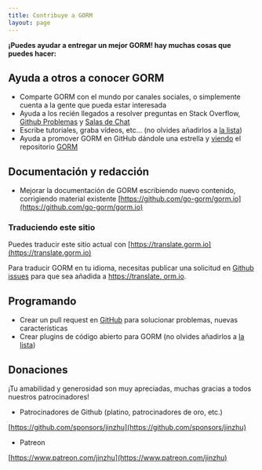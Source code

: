 ```yaml
---
title: Contribuye a GORM
layout: page
---
```


**¡Puedes ayudar a entregar un mejor GORM! hay muchas cosas que puedes hacer:**

## Ayuda a otros a conocer GORM

* Comparte GORM con el mundo por canales sociales, o simplemente cuenta a la gente que pueda estar interesada
* Ayuda a los recién llegados a resolver preguntas en <a ref="https://stackoverflow.com/questions/tagged/go-gorm">Stack Overflow</a>, [Github Problemas](https://github.com/go-gorm/gorm/issues) y [Salas de Chat](/community.html#Chat)
* Escribe tutoriales, graba vídeos, etc... (no olvides añadirlos a [la lista](/community.html))
* Ayuda a promover GORM en GitHub [](https://github.com/go-gorm/gorm/stargazers) dándole una estrella y [viendo](https://github.com/go-gorm/gorm/watchers) el repositorio [GORM](https://github.com/go-gorm/gorm)

## Documentación y redacción

* Mejorar la documentación de GORM escribiendo nuevo contenido, corrigiendo material existente [https://github.com/go-gorm/gorm.io](https://github.com/go-gorm/gorm.io)

### Traduciendo este sitio

Puedes traducir este sitio actual con [https://translate.gorm.io](https://translate.gorm.io)

Para traducir GORM en tu idioma, necesitas publicar una solicitud en [Github issues](https://github.com/go-gorm/gorm.io/issues) para que sea añadida a [https://translate. orm.io](https://translate.gorm.io).

## Programando

* Crear un pull request en [GitHub](https://github.com/go-gorm/gorm) para solucionar problemas, nuevas características
* Crear plugins de código abierto para GORM (no olvides añadirlos a [la lista](/community.html#Open-Sources))

## Donaciones

¡Tu amabilidad y generosidad son muy apreciadas, muchas gracias a todos nuestros patrocinadores!

* Patrocinadores de Github (platino, patrocinadores de oro, etc.)

[https://github.com/sponsors/jinzhu](https://github.com/sponsors/jinzhu)

* Patreon

[https://www.patreon.com/jinzhu](https://www.patreon.com/jinzhu)

<br>

